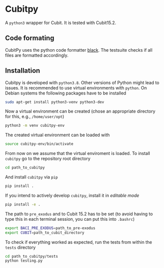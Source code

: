 # Cubitpy

A `python3` wrapper for Cubit. It is tested with Cubit15.2.

## Code formating

CubitPy uses the python code formatter [black](https://github.com/psf/black).
The testsuite checks if all files are formatted accordingly.

## Installation

Cubitpy is developed with `python3.8`.
Other versions of Python might lead to issues.
It is recommended to use virtual environments with `python`.
On Debian systems the following packages have to be installed

```bash
sudo apt-get install python3-venv python3-dev
```

Now a virtual environment can be created (chose an appropriate directory for this, e.g., `/home/user/opt`)

```bash
python3 -m venv cubitpy-env
```

The created virtual environment can be loaded with

```bash
source cubitpy-env/bin/activate
```

From now on we assume that the virtual enviroment is loaded.
To install `cubitpy` go to the repository root directory

```bash
cd path_to_cubitpy
```

And install `cubitpy` via `pip`

```bash
pip install .
```

If you intend to actively develop `cubitpy`, install it in *editable mode*

```bash
pip install -e .
```

The path to `pre_exodus` and to Cubit 15.2 has to be set (to avoid having to type this in each terminal session, you can put this into `.bashrc`)

```bash
export BACI_PRE_EXODUS=path_to_pre-exodus
export CUBIT=path_to_cubit_directory
```

To check if everything worked as expected, run the tests from within the `tests` directory

```bash
cd path_to_cubitpy/tests
python testing.py
```
